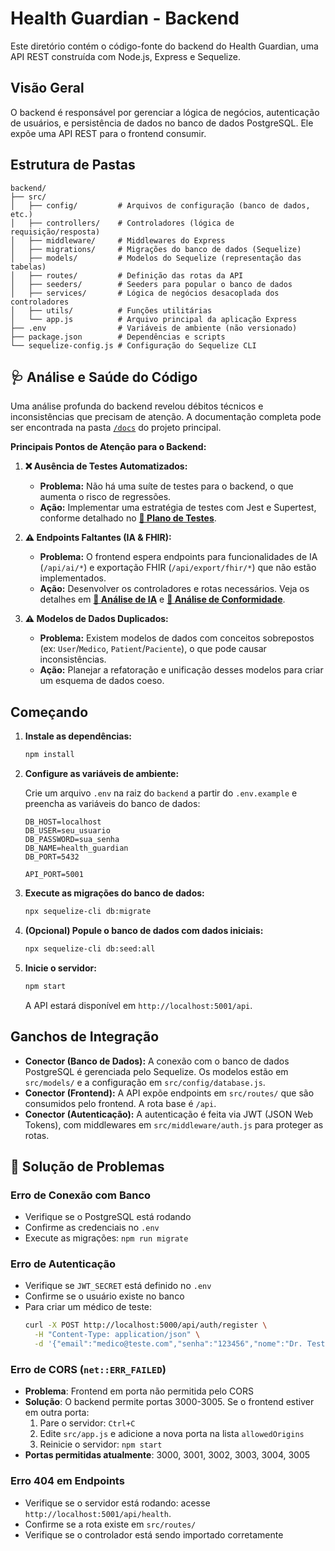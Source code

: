 # Health Guardian - Backend

Este diretório contém o código-fonte do backend do Health Guardian, uma API REST construída com Node.js, Express e Sequelize.

## Visão Geral

O backend é responsável por gerenciar a lógica de negócios, autenticação de usuários, e persistência de dados no banco de dados PostgreSQL. Ele expõe uma API REST para o frontend consumir.

## Estrutura de Pastas

```
backend/
├── src/
│   ├── config/         # Arquivos de configuração (banco de dados, etc.)
│   ├── controllers/    # Controladores (lógica de requisição/resposta)
│   ├── middleware/     # Middlewares do Express
│   ├── migrations/     # Migrações do banco de dados (Sequelize)
│   ├── models/         # Modelos do Sequelize (representação das tabelas)
│   ├── routes/         # Definição das rotas da API
│   ├── seeders/        # Seeders para popular o banco de dados
│   ├── services/       # Lógica de negócios desacoplada dos controladores
│   ├── utils/          # Funções utilitárias
│   └── app.js          # Arquivo principal da aplicação Express
├── .env                # Variáveis de ambiente (não versionado)
├── package.json        # Dependências e scripts
└── sequelize-config.js # Configuração do Sequelize CLI
```

## 🩺 Análise e Saúde do Código

Uma análise profunda do backend revelou débitos técnicos e inconsistências que precisam de atenção. A documentação completa pode ser encontrada na pasta [`/docs`](../docs/) do projeto principal.

**Principais Pontos de Atenção para o Backend:**

1.  **❌ Ausência de Testes Automatizados:**
    - **Problema:** Não há uma suíte de testes para o backend, o que aumenta o risco de regressões.
    - **Ação:** Implementar uma estratégia de testes com Jest e Supertest, conforme detalhado no **[📄 Plano de Testes](./../docs/testing_strategy.md)**.

2.  **⚠️ Endpoints Faltantes (IA & FHIR):**
    - **Problema:** O frontend espera endpoints para funcionalidades de IA (`/api/ai/*`) e exportação FHIR (`/api/export/fhir/*`) que não estão implementados.
    - **Ação:** Desenvolver os controladores e rotas necessários. Veja os detalhes em **[📄 Análise de IA](./../docs/ai_integration.md)** e **[📄 Análise de Conformidade](./../docs/security_and_compliance.md)**.

3.  **⚠️ Modelos de Dados Duplicados:**
    - **Problema:** Existem modelos de dados com conceitos sobrepostos (ex: `User`/`Medico`, `Patient`/`Paciente`), o que pode causar inconsistências.
    - **Ação:** Planejar a refatoração e unificação desses modelos para criar um esquema de dados coeso.

## Começando

1.  **Instale as dependências:**

    ```bash
    npm install
    ```

2.  **Configure as variáveis de ambiente:**

    Crie um arquivo `.env` na raiz do `backend` a partir do `.env.example` e preencha as variáveis do banco de dados:

    ```
    DB_HOST=localhost
    DB_USER=seu_usuario
    DB_PASSWORD=sua_senha
    DB_NAME=health_guardian
    DB_PORT=5432

    API_PORT=5001
    ```

3.  **Execute as migrações do banco de dados:**

    ```bash
    npx sequelize-cli db:migrate
    ```

4.  **(Opcional) Popule o banco de dados com dados iniciais:**

    ```bash
    npx sequelize-cli db:seed:all
    ```

5.  **Inicie o servidor:**

    ```bash
    npm start
    ```

    A API estará disponível em `http://localhost:5001/api`.

## Ganchos de Integração

-   **Conector (Banco de Dados):** A conexão com o banco de dados PostgreSQL é gerenciada pelo Sequelize. Os modelos estão em `src/models/` e a configuração em `src/config/database.js`.
-   **Conector (Frontend):** A API expõe endpoints em `src/routes/` que são consumidos pelo frontend. A rota base é `/api`.
-   **Conector (Autenticação):** A autenticação é feita via JWT (JSON Web Tokens), com middlewares em `src/middleware/auth.js` para proteger as rotas.

## 🔧 Solução de Problemas

### Erro de Conexão com Banco
- Verifique se o PostgreSQL está rodando
- Confirme as credenciais no `.env`
- Execute as migrações: `npm run migrate`

### Erro de Autenticação
- Verifique se `JWT_SECRET` está definido no `.env`
- Confirme se o usuário existe no banco
- Para criar um médico de teste:
  ```bash
  curl -X POST http://localhost:5000/api/auth/register \
    -H "Content-Type: application/json" \
    -d '{"email":"medico@teste.com","senha":"123456","nome":"Dr. Teste"}'
  ```

### Erro de CORS (`net::ERR_FAILED`)
- **Problema**: Frontend em porta não permitida pelo CORS
- **Solução**: O backend permite portas 3000-3005. Se o frontend estiver em outra porta:
  1. Pare o servidor: `Ctrl+C`
  2. Edite `src/app.js` e adicione a nova porta na lista `allowedOrigins`
  3. Reinicie o servidor: `npm start`
- **Portas permitidas atualmente**: 3000, 3001, 3002, 3003, 3004, 3005

### Erro 404 em Endpoints
- Verifique se o servidor está rodando: acesse `http://localhost:5001/api/health`.
- Confirme se a rota existe em `src/routes/`
- Verifique se o controlador está sendo importado corretamente